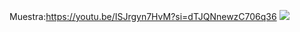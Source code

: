 Muestra:https://youtu.be/ISJrgyn7HvM?si=dTJQNnewzC706q36
[![](https://markdown-videos.deta.dev/youtube/v=ISJrgyn7HvM&ab)](https://youtu.be/ISJrgyn7HvM?si=P3u7MX23sqxmFCFr)

